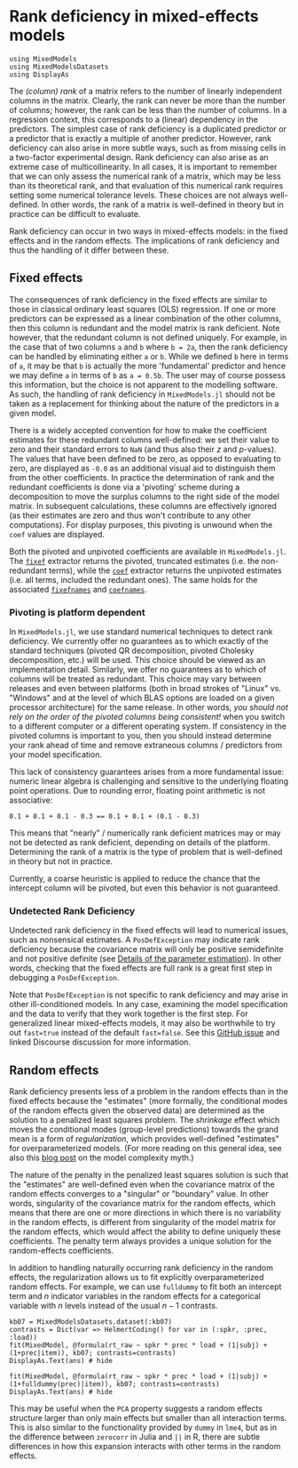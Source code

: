 # Rank deficiency in mixed-effects models

```@setup Main
using MixedModels
using MixedModelsDatasets
using DisplayAs
```

The *(column) rank* of a matrix refers to the number of linearly independent columns in the matrix.
Clearly, the rank can never be more than the number of columns; however, the rank can be less than the number of columns.
In a regression context, this corresponds to a (linear) dependency in the predictors.
The simplest case of rank deficiency is a duplicated predictor or a predictor that is exactly a multiple of another predictor.
However, rank deficiency can also arise in more subtle ways, such as from missing cells in a two-factor experimental design.
Rank deficiency can also arise as an extreme case of multicollinearity.
In all cases, it is important to remember that we can only assess the numerical rank of a matrix, which may be less than its theoretical rank, and that evaluation of this numerical rank requires setting some numerical tolerance levels.
These choices are not always well-defined.
In other words, the rank of a matrix is well-defined in theory but in practice can be difficult to evaluate.

Rank deficiency can occur in two ways in mixed-effects models: in the fixed effects and in the random effects.
The implications of rank deficiency and thus the handling of it differ between these.

## Fixed effects

The consequences of rank deficiency in the fixed effects are similar to those in classical ordinary least squares (OLS) regression.
If one or more predictors can be expressed as a linear combination of the other columns, then this column is redundant and the model matrix is rank deficient.
Note however, that the redundant column is not defined uniquely.
For example, in the case that of two columns `a` and `b` where `b = 2a`, then the rank deficiency can be handled by eliminating either `a` or `b`.
While we defined `b` here in terms of `a`, it may be that `b` is actually the more 'fundamental' predictor and hence we may define `a` in terms of `b` as `a = 0.5b`.
The user may of course possess this information, but the choice is not apparent to the modelling software.
As such, the handling of rank deficiency in `MixedModels.jl` should not be taken as a replacement for thinking about the nature of the predictors in a given model.

There is a widely accepted convention for how to make the coefficient estimates for these redundant columns well-defined: we set their value to zero and their standard errors to `NaN` (and thus also their $z$ and $p$-values).
The values that have been defined to be zero, as opposed to evaluating to zero, are displayed as `-0.0` as an additional visual aid to distinguish them from the other coefficients.
In practice the determination of rank and the redundant coefficients is done via a 'pivoting' scheme during a decomposition to
move the surplus columns to the right side of the model matrix.
In subsequent calculations, these columns are effectively ignored (as their estimates are zero and thus won't contribute to any other computations).
For display purposes, this pivoting is unwound when the `coef` values are displayed.

Both the pivoted and unpivoted coefficients are available in `MixedModels.jl`.
The [`fixef`](@ref) extractor returns the pivoted, truncated estimates (i.e. the non-redundant terms), while the [`coef`](@ref) extractor returns the unpivoted estimates (i.e. all terms, included the redundant ones).
The same holds for the associated [`fixefnames`](@ref) and [`coefnames`](@ref).

### Pivoting is platform dependent
In `MixedModels.jl`, we use standard numerical techniques to detect rank deficiency.
We currently offer no guarantees as to which exactly of the standard techniques (pivoted QR decomposition, pivoted Cholesky decomposition, etc.) will be used.
This choice should be viewed as an implementation detail.
Similarly, we offer no guarantees as to which of columns will be treated as redundant.
This choice may vary between releases and even between platforms (both in broad strokes of "Linux" vs. "Windows" and at the level of which BLAS options are loaded on a given processor architecture) for the same release.
In other words, *you should not rely on the order of the pivoted columns being consistent!* when you switch to a different computer or a different operating system.
If consistency in the pivoted columns is important to you, then you should instead determine your rank ahead of time and remove extraneous columns / predictors from your model specification.

This lack of consistency guarantees arises from a more fundamental issue: numeric linear algebra is challenging and sensitive to the underlying floating point operations.
Due to rounding error, floating point arithmetic is not associative:

```@example
0.1 + 0.1 + 0.1 - 0.3 == 0.1 + 0.1 + (0.1 - 0.3)
```

This means that "nearly" / numerically rank deficient matrices may or may not be detected as rank deficient, depending on details of the platform.
Determining the rank of a matrix is the type of problem that is well-defined in theory but not in practice.

Currently, a coarse heuristic is applied to reduce the chance that the intercept column will be pivoted, but even this behavior is not guaranteed.

### Undetected Rank Deficiency

Undetected rank deficiency in the fixed effects will lead to numerical issues, such as nonsensical estimates.
A `PosDefException` may indicate rank deficiency because the covariance matrix will only be positive semidefinite and not positive definite (see [Details of the parameter estimation](@ref)).
In other words, checking that the fixed effects are full rank is a great first step in debugging a `PosDefException`.

Note that `PosDefException` is not specific to rank deficiency and may arise in other ill-conditioned models.
In any case, examining the model specification and the data to verify that they work together is the first step.
For generalized linear mixed-effects models, it may also be worthwhile to try out `fast=true` instead of the default `fast=false`.
See this [GitHub issue](https://github.com/JuliaStats/MixedModels.jl/issues/349) and linked Discourse discussion for more information.

## Random effects

Rank deficiency presents less of a problem in the random effects than in the fixed effects because the "estimates" (more formally, the conditional modes of the random effects given the observed data) are determined as the solution to a penalized least squares problem.
The *shrinkage* effect which moves the conditional modes (group-level predictions) towards the grand mean is a form of *regularization*, which provides well-defined "estimates" for overparameterized models.
(For more reading on this general idea, see also this [blog post](https://jakevdp.github.io/blog/2015/07/06/model-complexity-myth/) on the model complexity myth.)

The nature of the penalty in the penalized least squares solution is such that the "estimates" are well-defined even when the covariance matrix of the random effects converges to a "singular" or "boundary" value.
In other words, singularity of the covariance matrix for the random effects, which means that there are one or more directions in which there is no variability in the random effects, is different from singularity of the model matrix for the random effects, which would affect the ability to define uniquely these coefficients.
The penalty term always provides a unique solution for the random-effects coefficients.

In addition to handling naturally occurring rank deficiency in the random effects, the regularization allows us to fit explicitly overparameterized random effects.
For example, we can use `fulldummy` to fit both an intercept term and $n$ indicator variables in the random effects for a categorical variable with $n$ levels instead of the usual $n-1$ contrasts.

```@example Main
kb07 = MixedModelsDatasets.dataset(:kb07)
contrasts = Dict(var => HelmertCoding() for var in (:spkr, :prec, :load))
fit(MixedModel, @formula(rt_raw ~ spkr * prec * load + (1|subj) + (1+prec|item)), kb07; contrasts=contrasts)
DisplayAs.Text(ans) # hide
```

```@example Main
fit(MixedModel, @formula(rt_raw ~ spkr * prec * load + (1|subj) + (1+fulldummy(prec)|item)), kb07; contrasts=contrasts)
DisplayAs.Text(ans) # hide
```

This may be useful when the `PCA` property suggests a random effects structure larger than only main effects but smaller than all interaction terms.
This is also similar to the functionality provided by `dummy` in `lme4`, but as in the difference between `zerocorr` in Julia and `||` in R, there are subtle differences in how this expansion interacts with other terms in the random effects.
